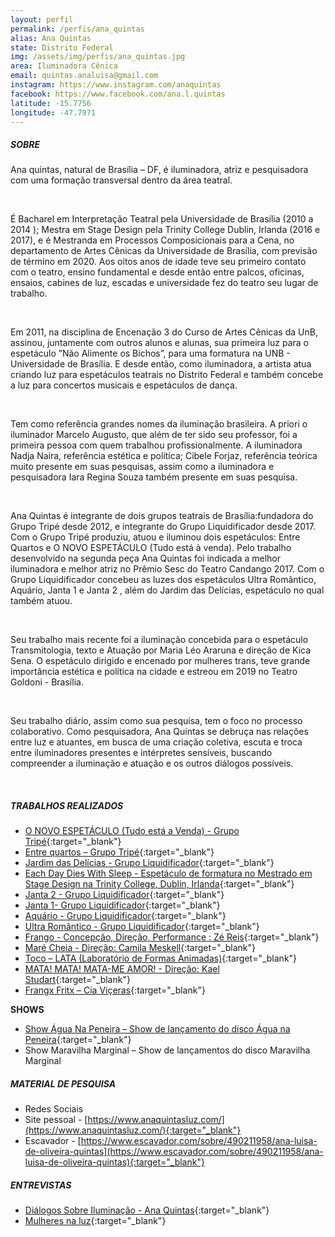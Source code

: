 ```yaml
---
layout: perfil
permalink: /perfis/ana_quintas
alias: Ana Quintas
state: Distrito Federal
img: /assets/img/perfis/ana_quintas.jpg
area: Iluminadora Cênica
email: quintas.analuisa@gmail.com
instagram: https://www.instagram.com/anaquintas
facebook: https://www.facebook.com/ana.l.quintas
latitude: -15.7756
longitude: -47.7971
---
```


##### **SOBRE**

Ana quintas, natural de Brasília – DF, é iluminadora, atriz e pesquisadora com uma formação transversal dentro da área teatral.

<br>

É Bacharel em Interpretação Teatral pela Universidade de Brasília (2010 a 2014 ); Mestra em Stage Design pela Trinity College Dublin, Irlanda (2016 e 2017), e é Mestranda em Processos Composicionais para a Cena, no departamento de Artes Cênicas da Universidade de Brasília, com previsão de término em 2020. Aos oitos anos de idade teve seu primeiro contato com o teatro, ensino fundamental e desde então entre palcos, oficinas, ensaios, cabines de luz, escadas e universidade fez do teatro seu lugar de trabalho.

<br>

Em 2011, na disciplina de Encenação 3 do Curso de Artes Cênicas da UnB, assinou, juntamente com outros alunos e alunas, sua primeira luz para o espetáculo ”Não Alimente os Bichos”, para uma formatura na UNB - Universidade de Brasília. E desde então, como iluminadora, a artista atua criando luz para espetáculos teatrais no Distrito Federal e também concebe a luz para concertos musicais e espetáculos de dança.

<br>

Tem como referência grandes nomes da iluminação brasileira. A priori o iluminador Marcelo Augusto, que além de ter sido seu professor, foi a primeira pessoa com quem trabalhou profissionalmente. A iluminadora Nadja Naira, referência estética e política; Cibele Forjaz, referência teórica muito presente em suas pesquisas, assim como a iluminadora e pesquisadora Iara Regina Souza também presente em suas pesquisa.

<br>

Ana Quintas é integrante de dois grupos teatrais de Brasília:fundadora do Grupo Tripé desde 2012, e integrante do Grupo Liquidificador desde 2017. Com o Grupo Tripé produziu, atuou e iluminou dois espetáculos: Entre Quartos e O NOVO ESPETÁCULO (Tudo está à venda). Pelo trabalho desenvolvido na segunda peça Ana Quintas foi indicada a melhor iluminadora e melhor atriz no Prêmio Sesc do Teatro Candango 2017. Com o Grupo Liquidificador concebeu as luzes dos espetáculos Ultra Romântico, Aquário, Janta 1 e Janta 2 , além do Jardim das Delícias, espetáculo no qual também atuou.

<br>

Seu trabalho mais recente foi a iluminação concebida para o espetáculo Transmitologia, texto e Atuação por Maria Léo Araruna e direção de Kica Sena. O espetáculo dirigido e encenado por mulheres trans, teve grande importância estética e política na cidade e estreou em 2019 no Teatro Goldoni - Brasília.

<br>

Seu trabalho diário, assim como sua pesquisa, tem o foco no processo colaborativo. Como pesquisadora, Ana Quintas se debruça nas relações entre luz e atuantes, em busca de uma criação coletiva, escuta e troca entre iluminadores presentes e intérpretes sensíveis, buscando compreender a iluminação e atuação e os outros diálogos possíveis.

<br>

##### **TRABALHOS REALIZADOS**

- [O NOVO ESPETÁCULO (Tudo está a Venda) - Grupo Tripé](https://www.anaquintasluz.com/utra-romantico){:target="_blank"}
- [Entre quartos – Grupo Tripé](https://www.anaquintasluz.com/entre-quartos){:target="_blank"}
- [Jardim das Delícias - Grupo Liquidificador](https://www.anaquintasluz.com/jardim-das-delicias){:target="_blank"}
- [Each Day Dies With Sleep - Espetáculo de formatura no Mestrado em Stage Design na Trinity College, Dublin, Irlanda](https://www.anaquintasluz.com/eddws){:target="_blank"}
- [Janta 2 - Grupo Liquidificador](https://www.anaquintasluz.com/janta-2){:target="_blank"}
- [Janta 1- Grupo Liquidificador](https://www.anaquintasluz.com/janta-1){:target="_blank"}
- [Aquário - Grupo Liquidificador](https://www.anaquintasluz.com/aquario){:target="_blank"}
- [Ultra Romântico - Grupo Liquidificador](https://www.anaquintasluz.com/ultra-romantico){:target="_blank"}
- [Frango - Concepção, Direção, Performance : Zé Reis](https://www.anaquintasluz.com/frango){:target="_blank"}
- [Maré Cheia - Direção: Camila Meskell](https://www.anaquintasluz.com/mare-cheia){:target="_blank"}
- [Toco – LATA (Laboratório de Formas Animadas)](https://www.anaquintasluz.com/toco){:target="_blank"}
- [MATA! MATA! MATA-ME AMOR! - Direção: Kael Studart](https://www.anaquintasluz.com/matame){:target="_blank"}
- [Frangx Fritx – Cia Viçeras](https://www.anaquintasluz.com/frangx-fritx){:target="_blank"}

**SHOWS**

- [Show Água Na Peneira – Show de lançamento do disco Água na Peneira](https://www.anaquintasluz.com/agua-na-peneira){:target="_blank"}
- Show Maravilha Marginal – Show de lançamentos do disco Maravilha Marginal

##### **MATERIAL DE PESQUISA**

- Redes Sociais
- Site pessoal - [https://www.anaquintasluz.com/](https://www.anaquintasluz.com/){:target="_blank"}
- Escavador - [https://www.escavador.com/sobre/490211958/ana-luisa-de-oliveira-quintas](https://www.escavador.com/sobre/490211958/ana-luisa-de-oliveira-quintas){:target="_blank"}

##### **ENTREVISTAS**

* [Diálogos Sobre Iluminação - Ana Quintas](https://www.youtube.com/watch?v=OyhOhoVLYGE&ab_channel=LuzemMovimento){:target="_blank"}
* [Mulheres na luz](https://www.facebook.com/mulheresnaluz/videos/545574656319150){:target="_blank"}
